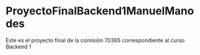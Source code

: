 # ProyectoFinalBackend1ManuelManodes
Este es el proyecto final de la comisión 70365 correspondiente al curso Backend 1
